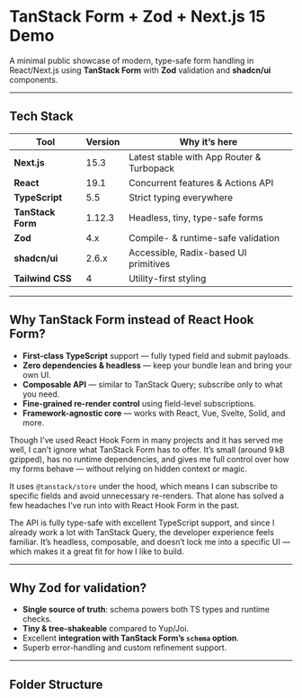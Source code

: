 # TanStack Form + Zod + Next.js 15 Demo

A minimal public showcase of modern, type-safe form handling in React/Next.js using **TanStack Form** with **Zod** validation and **shadcn/ui** components.

---

## Tech Stack

| Tool              | Version | Why it’s here                             |
| ----------------- | ------- | ----------------------------------------- |
| **Next.js**       | 15.3    | Latest stable with App Router & Turbopack |
| **React**         | 19.1    | Concurrent features & Actions API         |
| **TypeScript**    | 5.5     | Strict typing everywhere                  |
| **TanStack Form** | 1.12.3  | Headless, tiny, type-safe forms           |
| **Zod**           | 4.x     | Compile- & runtime-safe validation        |
| **shadcn/ui**     | 2.6.x   | Accessible, Radix-based UI primitives     |
| **Tailwind CSS**  | 4       | Utility-first styling                     |

---

## Why TanStack Form instead of React Hook Form?

- **First-class TypeScript** support — fully typed field and submit payloads.
- **Zero dependencies & headless** — keep your bundle lean and bring your own UI.
- **Composable API** — similar to TanStack Query; subscribe only to what you need.
- **Fine-grained re-render control** using field-level subscriptions.
- **Framework-agnostic core** — works with React, Vue, Svelte, Solid, and more.

Though I’ve used React Hook Form in many projects and it has served me well, I can’t ignore what TanStack Form has to offer. It’s small (around 9 kB gzipped), has no runtime dependencies, and gives me full control over how my forms behave — without relying on hidden context or magic.

It uses `@tanstack/store` under the hood, which means I can subscribe to specific fields and avoid unnecessary re-renders. That alone has solved a few headaches I’ve run into with React Hook Form in the past.

The API is fully type-safe with excellent TypeScript support, and since I already work a lot with TanStack Query, the developer experience feels familiar. It’s headless, composable, and doesn’t lock me into a specific UI — which makes it a great fit for how I like to build.

---

## Why Zod for validation?

- **Single source of truth**: schema powers both TS types and runtime checks.
- **Tiny & tree-shakeable** compared to Yup/Joi.
- Excellent **integration with TanStack Form’s `schema` option**.
- Superb error-handling and custom refinement support.

---

## Folder Structure
